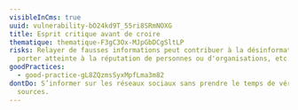 ```yaml
---
visibleInCms: true
uuid: vulnerability-bO24kd9T_55ri8SRmNOXG
title: Esprit critique avant de croire
thematique: thematique-F3gC3Ox-MJpGbDCgSltLP
risks: Relayer de fausses informations peut contribuer à la désinformation,
  porter atteinte à la réputation de personnes ou d'organisations, etc.
goodPractices:
  - good-practice-gL8ZQzmsSyxMpfLma3m82
dontDo: S’informer sur les réseaux sociaux sans prendre le temps de vérifier ses
  sources.
---
```

